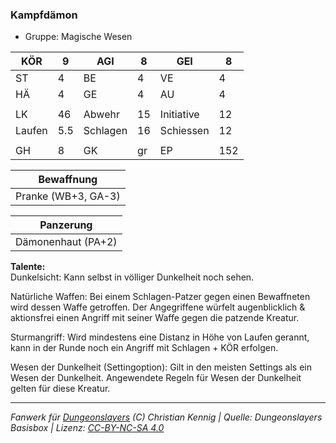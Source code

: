 ### Kampfdämon  
- Gruppe: Magische Wesen  

| KÖR | 9 | AGI | 8 | GEI | 8 |
| --- | --- | --- | --- | --- | --- |
| ST | 4 | BE | 4 | VE | 4 |
| HÄ | 4 | GE | 4 | AU | 4 |
|  |  |  |  |  |  |
| LK | 46 | Abwehr | 15 | Initiative | 12 |
| Laufen | 5.5 | Schlagen | 16 | Schiessen | 12 |
|  |  |  |  |  |  |
| GH | 8 | GK | gr | EP | 152 |


| Bewaffnung |
| --- |
| Pranke (WB+3, GA-3) |


| Panzerung |
| --- |
| Dämonenhaut (PA+2) |


**Talente:**  
Dunkelsicht: Kann selbst in völliger Dunkelheit noch sehen.

Natürliche Waffen: Bei einem Schlagen-Patzer gegen einen Bewaffneten wird dessen Waffe getroffen. Der Angegriffene würfelt augenblicklich & aktionsfrei einen Angriff mit seiner Waffe gegen die patzende Kreatur.

Sturmangriff: Wird mindestens eine Distanz in Höhe von Laufen gerannt, kann in der Runde noch ein Angriff mit Schlagen + KÖR erfolgen.

Wesen der Dunkelheit (Settingoption): Gilt in den meisten Settings als ein Wesen der Dunkelheit. Angewendete Regeln für Wesen der Dunkelheit gelten für diese Kreatur.





___
*Fanwerk für [Dungeonslayers](https://www.dungeonslayers.net/) (C) Christian Kennig | Quelle: Dungeonslayers Basisbox | Lizenz: [CC-BY-NC-SA 4.0](https://creativecommons.org/licenses/by-nc-sa/4.0/deed.de)*